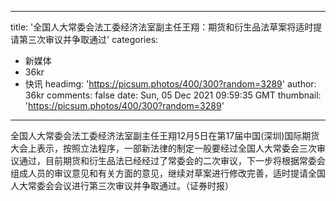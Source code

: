 
---
title: '全国人大常委会法工委经济法室副主任王翔：期货和衍生品法草案将适时提请第三次审议并争取通过'
categories: 
 - 新媒体
 - 36kr
 - 快讯
headimg: 'https://picsum.photos/400/300?random=3289'
author: 36kr
comments: false
date: Sun, 05 Dec 2021 09:59:35 GMT
thumbnail: 'https://picsum.photos/400/300?random=3289'
---

<div>   
全国人大常委会法工委经济法室副主任王翔12月5日在第17届中国(深圳)国际期货大会上表示，按照立法程序，一部新法律的制定一般要经过全国人大常委会三次审议通过，目前期货和衍生品法已经经过了常委会的二次审议，下一步将根据常委会组成人员的审议意见和有关方面的意见，继续对草案进行修改完善，适时提请全国人大常委会会议进行第三次审议并争取通过。（证券时报）  
</div>
            